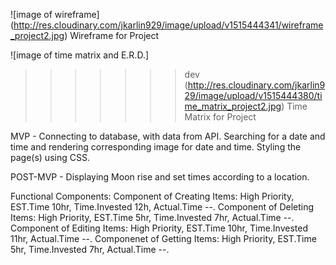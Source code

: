 ![image of wireframe]
(http://res.cloudinary.com/jkarlin929/image/upload/v1515444341/wireframe_project2.jpg)
Wireframe for Project

![image of time matrix and E.R.D.]
>>>>>>> dev
(http://res.cloudinary.com/jkarlin929/image/upload/v1515444380/time_matrix_project2.jpg)
Time Matrix for Project

MVP - Connecting to database, with data from API. Searching for a date and time and rendering corresponding image for date and time. Styling the page(s) using CSS.

POST-MVP - Displaying Moon rise and set times according to a location. 

Functional Components:
Component of Creating Items: High Priority, EST.Time 10hr, Time.Invested 12h, Actual.Time --.
Component of Deleting Items: High Priority, EST.Time 5hr, Time.Invested 7hr, Actual.Time --.
Component of Editing Items: High Priority, EST.Time 10hr, Time.Invested 11hr, Actual.Time --.
Componenet of Getting Items: High Priority, EST.Time 5hr, Time.Invested 7hr, Actual.Time --.
